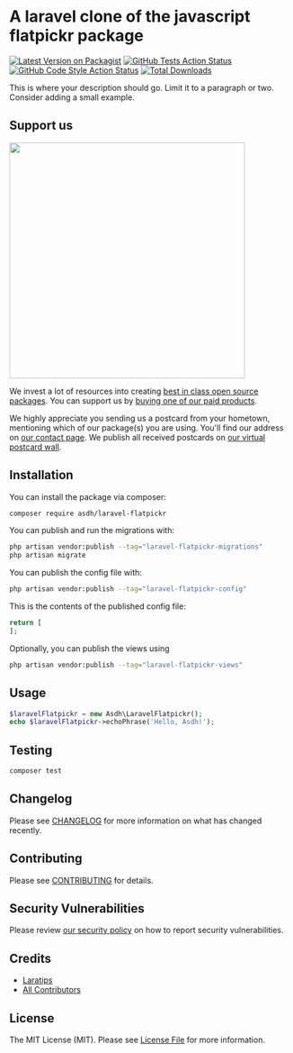 # A laravel clone of the javascript flatpickr package

[![Latest Version on Packagist](https://img.shields.io/packagist/v/asdh/laravel-flatpickr.svg?style=flat-square)](https://packagist.org/packages/asdh/laravel-flatpickr)
[![GitHub Tests Action Status](https://img.shields.io/github/workflow/status/asdh/laravel-flatpickr/run-tests?label=tests)](https://github.com/asdh/laravel-flatpickr/actions?query=workflow%3Arun-tests+branch%3Amain)
[![GitHub Code Style Action Status](https://img.shields.io/github/workflow/status/asdh/laravel-flatpickr/Check%20&%20fix%20styling?label=code%20style)](https://github.com/asdh/laravel-flatpickr/actions?query=workflow%3A"Check+%26+fix+styling"+branch%3Amain)
[![Total Downloads](https://img.shields.io/packagist/dt/asdh/laravel-flatpickr.svg?style=flat-square)](https://packagist.org/packages/asdh/laravel-flatpickr)

This is where your description should go. Limit it to a paragraph or two. Consider adding a small example.

## Support us

[<img src="https://github-ads.s3.eu-central-1.amazonaws.com/laravel-flatpickr.jpg?t=1" width="419px" />](https://spatie.be/github-ad-click/laravel-flatpickr)

We invest a lot of resources into creating [best in class open source packages](https://spatie.be/open-source). You can support us by [buying one of our paid products](https://spatie.be/open-source/support-us).

We highly appreciate you sending us a postcard from your hometown, mentioning which of our package(s) you are using. You'll find our address on [our contact page](https://spatie.be/about-us). We publish all received postcards on [our virtual postcard wall](https://spatie.be/open-source/postcards).

## Installation

You can install the package via composer:

```bash
composer require asdh/laravel-flatpickr
```

You can publish and run the migrations with:

```bash
php artisan vendor:publish --tag="laravel-flatpickr-migrations"
php artisan migrate
```

You can publish the config file with:

```bash
php artisan vendor:publish --tag="laravel-flatpickr-config"
```

This is the contents of the published config file:

```php
return [
];
```

Optionally, you can publish the views using

```bash
php artisan vendor:publish --tag="laravel-flatpickr-views"
```

## Usage

```php
$laravelFlatpickr = new Asdh\LaravelFlatpickr();
echo $laravelFlatpickr->echoPhrase('Hello, Asdh!');
```

## Testing

```bash
composer test
```

## Changelog

Please see [CHANGELOG](CHANGELOG.md) for more information on what has changed recently.

## Contributing

Please see [CONTRIBUTING](.github/CONTRIBUTING.md) for details.

## Security Vulnerabilities

Please review [our security policy](../../security/policy) on how to report security vulnerabilities.

## Credits

- [Laratips](https://github.com/Laratipsofficial)
- [All Contributors](../../contributors)

## License

The MIT License (MIT). Please see [License File](LICENSE.md) for more information.
